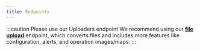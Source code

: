 ```yaml
---
title: Endpoints
---
```



:::caution Please use our Uploaders endpoint
We recommend using our **[file upload](https://leaf-agriculture.github.io/docs/docs/operations_endpoints#upload-a-file)**
endpoint, which converts files and includes more features like configuration, alerts, and operation images/maps.
:::
